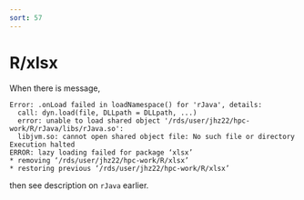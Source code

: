 ```yaml
---
sort: 57
---
```


# R/xlsx

When there is message,

```
Error: .onLoad failed in loadNamespace() for 'rJava', details:
  call: dyn.load(file, DLLpath = DLLpath, ...)
  error: unable to load shared object '/rds/user/jhz22/hpc-work/R/rJava/libs/rJava.so':
  libjvm.so: cannot open shared object file: No such file or directory
Execution halted
ERROR: lazy loading failed for package ‘xlsx’
* removing ‘/rds/user/jhz22/hpc-work/R/xlsx’
* restoring previous ‘/rds/user/jhz22/hpc-work/R/xlsx’

```

then see description on `rJava` earlier.
